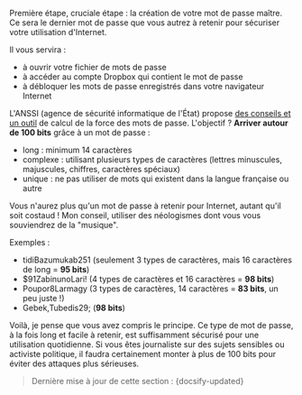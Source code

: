 Première étape, cruciale étape : la création de votre mot de passe maître. Ce sera le dernier mot de passe que vous autrez à retenir pour sécuriser votre utilisation d'Internet.

Il vous servira :

- à ouvrir votre fichier de mots de passe
- à accéder au compte Dropbox qui contient le mot de passe
- à débloquer les mots de passe enregistrés dans votre navigateur Internet

L'ANSSI (agence de sécurité informatique de l'État) propose [des conseils et un outil](https://www.ssi.gouv.fr/administration/precautions-elementaires/calculer-la-force-dun-mot-de-passe/) de calcul de la force des mots de passe. L'objectif ? **Arriver autour de 100 bits** grâce à un mot de passe :

- long : minimum 14 caractères
- complexe : utilisant plusieurs types de caractères (lettres minuscules, majuscules, chiffres, caractères spéciaux)
- unique : ne pas utiliser de mots qui existent dans la langue française ou autre

Vous n'aurez plus qu'un mot de passe à retenir pour Internet, autant qu'il soit costaud ! Mon conseil, utiliser des néologismes dont vous vous souviendrez de la "musique".

Exemples :

- tidiBazumukab251 (seulement 3 types de caractères, mais 16 caractères de long = **95 bits**)
- $91ZabinunoLari! (4 types de caractères et 16 caractères = **98 bits**)
- Poupor8Larmagy (3 types de caractères, 14 caractères = **83 bits**, un peu juste !)
- Gebek,Tubedis29; (**98 bits**)

Voilà, je pense que vous avez compris le principe. Ce type de mot de passe, à la fois long et facile à retenir, est suffisamment sécurisé pour une utilisation quotidienne. Si vous êtes journaliste sur des sujets sensibles ou activiste politique, il faudra certainement monter à plus de 100 bits pour éviter des attaques plus sérieuses.

> Dernière mise à jour de cette section : {docsify-updated}

